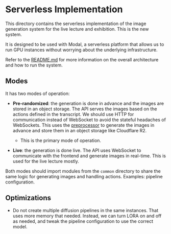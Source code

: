 # Serverless Implementation

This directory contains the serverless implementation of the image generation system for the live lecture and exhibition. This is the new system.

It is designed to be used with Modal, a serverless platform that allows us to run GPU instances without worrying about the underlying infrastructure.

Refer to the [README.md](../README.md) for more information on the overall architecture and how to run the system.

## Modes

It has two modes of operation:

- **Pre-randomized**: the generation is done in advance and the images are stored in an object storage. The API serves the images based on the actions defined in the transcript. We should use HTTP for communication instead of WebSocket to avoid the stateful headaches of WebSockets. This uses the [preprocessor](./preprocessor) to generate the images in advance and store them in an object storage like Cloudflare R2.

  - This is the primary mode of operation.

- **Live**: the generation is done live. The API uses WebSocket to communicate with the frontend and generate images in real-time. This is used for the live lecture mostly.

Both modes should import modules from the `common` directory to share the same logic for generating images and handling actions. Examples: pipeline configuration.

## Optimizations

- Do not create multiple diffusion pipelines in the same instances. That uses more memory that needed. Instead, we can turn LORA on and off as needed, and tweak the pipeline configuration to use the correct model.
